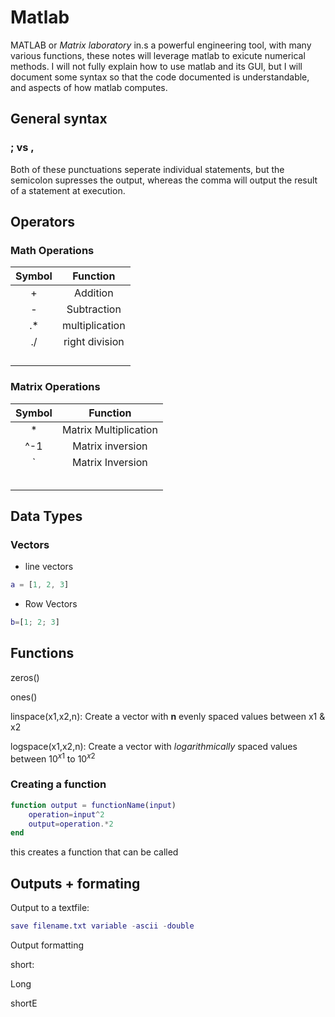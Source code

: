 # Matlab

MATLAB or *Matrix laboratory* in.s a powerful engineering tool, with many various functions, these notes will leverage matlab to exicute numerical methods. I will not fully explain how to use matlab and its GUI, but I will document some syntax so that the code documented is understandable, and aspects of how matlab computes.

## General syntax

### ; vs ,

Both of these punctuations seperate individual statements, but the semicolon supresses the output, whereas the comma will output the  result of a statement at execution.

## Operators

### Math Operations

|Symbol | Function|
|:-: |:-: |
|+|Addition|
|-|Subtraction|
|.*|multiplication|
|./|right division|
|  ||
|||
|||
|||

### Matrix Operations

|Symbol | Function|
|:-: |:-: |
|*|Matrix Multiplication |
|^-1|Matrix inversion|
|`|Matrix Inversion|
|||
|||
|||
|||
|||

## Data Types

### Vectors

- line vectors

```matlab
a = [1, 2, 3]
```

- Row Vectors

```matlab
b=[1; 2; 3]
```

## Functions

zeros()

ones()

linspace(x1,x2,n): Create a vector with **n** evenly spaced values between x1 & x2

logspace(x1,x2,n): Create a vector with *logarithmically* spaced values between $10^{x1}$ to $10^{x2}$

### Creating a function

```matlab
function output = functionName(input)
    operation=input^2
    output=operation.*2
end
```

this creates a function that can be called

## Outputs + formating

Output to a textfile:

```matlab
save filename.txt variable -ascii -double
```

Output formatting

short:

Long

shortE
